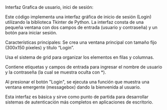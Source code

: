 Interfaz Grafica de usuario, inici de sesión:

Este código implementa una interfaz gráfica de inicio de sesión (Login) utilizando la biblioteca Tkinter de Python. La interfaz consta de una pequeña ventana con dos campos de entrada (usuario y contraseña) y un botón para iniciar sesión.

Características principales:
Se crea una ventana principal con tamaño fijo (300x150 píxeles) y título “Login”.

Usa el sistema de grid para organizar los elementos en filas y columnas.

Contiene etiquetas y campos de entrada para ingresar el nombre de usuario y la contraseña (la cual se muestra oculta con *).

Al presionar el botón "Login", se ejecuta una función que muestra una ventana emergente (messagebox) dando la bienvenida al usuario.

Esta interfaz es básica y sirve como punto de partida para desarrollar sistemas de autenticación más completos en aplicaciones de escritorio.
